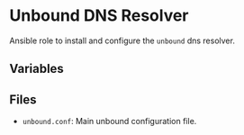 Unbound DNS Resolver
====================

Ansible role to install and configure the `unbound` dns resolver.


Variables
---------


Files
-----

* `unbound.conf`:
  Main unbound configuration file.
